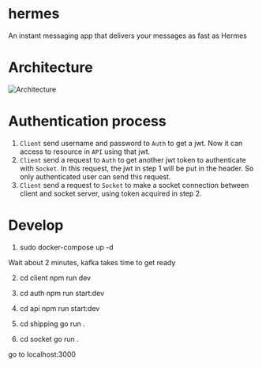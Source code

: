 # hermes
An instant messaging app that delivers your messages as fast as Hermes

# Architecture
![Architecture](https://drive.google.com/uc?id=196-RkehOrXRGh7nnK5RsHoegkbc-NSA5)
# Authentication process
1. `Client` send username and password to `Auth` to get a jwt. Now it can access to resource in `API` using that jwt.
2. `Client` send a request to `Auth` to get another jwt token to authenticate with `Socket`. In this request, the jwt in step 1 will be put in the header. So only authenticated user can send this request.
3. `Client` send a request to `Socket` to make a socket connection between client and socket server, using token acquired in step 2.

# Develop

1. sudo docker-compose up -d

Wait about 2 minutes, kafka takes time to get ready

2. cd client
npm run dev

3. cd auth
npm run start:dev

4. cd api
npm run start:dev

5. cd shipping
go run .

6. cd socket
go run .

go to localhost:3000